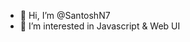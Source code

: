 - 👋 Hi, I’m @SantoshN7
- 👀 I’m interested in Javascript & Web UI

<!---
SantoshN7/SantoshN7 is a ✨ special ✨ repository because its `README.md` (this file) appears on your GitHub profile.
You can click the Preview link to take a look at your changes.
--->
